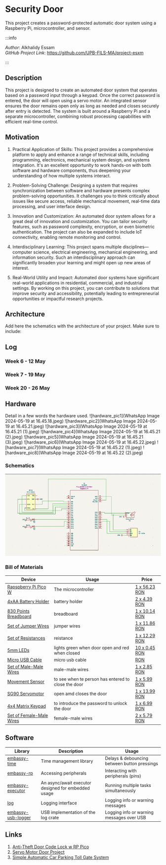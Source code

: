 # Security Door

This project creates a password-protected automatic door system using a Raspberry Pi, microcontroller, and sensor.

:::info

*Author*: Alkhalidy Essam \
*GitHub Project Link*: https://github.com/UPB-FILS-MA/project-esxm

:::

## Description

This project is designed to create an automated door system that operates based on a password input through a keypad. Once the correct password is entered, the door will open using a servo motor. An integrated sensor ensures the door remains open only as long as needed and closes securely after entry is detected. The system is built around a Raspberry Pi and a separate microcontroller, combining robust processing capabilities with efficient real-time control.

## Motivation

1. Practical Application of Skills: This project provides a comprehensive platform to apply and enhance a range of technical skills, including programming, electronics, mechanical system design, and systems integration. It's an excellent opportunity to work hands-on with both software and hardware components, thus deepening your understanding of how multiple systems interact.

2. Problem-Solving Challenge: Designing a system that requires synchronization between software and hardware presents complex problem-solving opportunities. It challenges you to think critically about issues like secure access, reliable mechanical movement, real-time data processing, and user interface design.

3. Innovation and Customization: An automated door system allows for a great deal of innovation and customization. You can tailor security features, such as password complexity, encryption, or even biometric authentication. The project can also be expanded to include IoT connectivity, enabling remote monitoring and control.

4. Interdisciplinary Learning: This project spans multiple disciplines—computer science, electrical engineering, mechanical engineering, and information security. Such an interdisciplinary approach can significantly broaden your learning and might open up new areas of interest.

5. Real-World Utility and Impact: Automated door systems have significant real-world applications in residential, commercial, and industrial settings. By working on this project, you can contribute to solutions that improve security and accessibility, potentially leading to entrepreneurial opportunities or impactful research projects.

## Architecture

Add here the schematics with the architecture of your project. Make sure to include:

## Log

<!-- write every week your progress here -->

### Week 6 - 12 May

### Week 7 - 19 May

### Week 20 - 26 May

## Hardware

Detail in a few words the hardware used.
![hardware_pic1](WhatsApp Image 2024-05-19 at 16.45.18.jpeg)
![hardware_pic2](WhatsApp Image 2024-05-19 at 16.45.21.jpeg)
![hardware_pic3](WhatsApp Image 2024-05-19 at 16.45.21 (1).jpeg)
![hardware_pic4](WhatsApp Image 2024-05-19 at 16.45.21 (2).jpeg)
![hardware_pic5](WhatsApp Image 2024-05-19 at 16.45.21 (3).jpeg)
![hardware_pic6](WhatsApp Image 2024-05-19 at 16.45.22.jpeg)
![hardware_pic7](WhatsApp Image 2024-05-19 at 16.45.22 (1).jpeg)
![hardware_pic8](WhatsApp Image 2024-05-19 at 16.45.22 (2).jpeg)

### Schematics

![KiCad](image.png)

### Bill of Materials

<!-- Fill out this table with all the hardware components that you might need.

The format is 

| [Device](link://to/device) | This is used ... | [price](link://to/store) |

-->

| Device | Usage | Price |
|--------|--------|-------|
| [Rapspberry Pi Pico W](https://www.raspberrypi.com/documentation/microcontrollers/raspberry-pi-pico.html) | The microcontroller | [1 x 56.23 RON](https://ardushop.ro/ro/home/2819-raspberry-pi-pico-wh.html?search_query=WCBSTR_PICO_WH&results=108) |
| [4xAA Battery Holder](https://ardushop.ro/4684-thickbox_default/suport-baterii-4xaa.jpg) | battery holder | [2 x 4.39 RON](https://ardushop.ro/ro/home/65-suport-baterii-4xaa.html?search_query=XHFSRH_4xAAholder&results=1) |
| [830 Points Breadboard](https://ardushop.ro/4105-thickbox_default/breadboard-830.jpg) | breadboard | [1 x 10.14 RON](https://ardushop.ro/ro/electronica/33-breadboard-830.html?search_query=HTZAKJ_BB-830&results=47) | 
| [Set of Jumper Wires](https://ardushop.ro/6604-thickbox_default/65-x-jumper-wires.jpg) | jumper wires | [1 x 11.86 RON](https://ardushop.ro/ro/electronica/28-65-x-jumper-wires.html?search_query=QUKRNX_FJP-65&results=144) | 
| [Set of Resistances](https://ardushop.ro/7381-thickbox_default/set-rezistente-14w-600buc30-valori-10r-1m.jpg) | reistance | [1 x 12.29 RON](https://ardushop.ro/ro/electronica/212-set-rezistente-14w-600buc30-valori-10r-1m.html?search_query=PLCTHL_R-SET&results=425) | 
| [5mm LEDs](https://ardushop.ro/605-thickbox_default/led-5mm.jpg) | lights green when door open and red when closed| [10 x 0.45 RON](https://ardushop.ro/ro/electronica/299-led-5mm.html?search_query=GIISED_LED5_red&results=286#/10-culoare-rou) | 
| [Micro USB Cable](https://static.optimusdigital.ro/31356-large_default/cablu-micro-usb-1-m-alb.jpg) | micro usb cable | [RON](https://www.optimusdigital.ro/ro/cabluri-cabluri-usb/498-cablu-micro-usb-1-m-alb.html?search_query=0104210000002362&results=1) | 
| [Set of Male-Male Wires](https://static.optimusdigital.ro/48477-large_default/set-fire-tata-tata-10p-10-cm.jpg) | male-male wires | [1 x 2.85 RON](https://www.optimusdigital.ro/ro/fire-fire-mufate/885-set-fire-tata-tata-10p-10-cm.html?search_query=0104210000009040&results=1) | 
| [Movement Sensor](https://static.optimusdigital.ro/8703-large_default/modul-senzor-pir-hc-sr501.jpg) | to see when te person has entered to close the door | [1 x 5.99 RON](https://www.optimusdigital.ro/ro/senzori-senzori-pir/106-modul-senzor-pir-hc-sr501.html?search_query=0104110000000132&results=1) | 
| [SG90 Servomotor](https://static.optimusdigital.ro/54859-large_default/micro-servomotor-sg90.jpg) | open amd closes the door | [1 x 13.99 RON](https://www.optimusdigital.ro/ro/motoare-servomotoare/26-micro-servomotor-sg90.html?search_query=0104110000001368&results=1) | 
| [4x4 Matrix Keypad](https://static.optimusdigital.ro/23301-large_default/tastatura-matriceala-4x4-cu-conector-pin-de-tip-mama.jpg) | to introduce the password to unlock the door | [1 x 6.99 RON](https://www.optimusdigital.ro/ro/senzori-senzori-de-atingere/470-tastatura-matriceala-4x4-cu-conector-pin-de-tip-mama.html?search_query=0104110000002747&results=1) | 
| [Set of Female-Male Wires](https://static.optimusdigital.ro/54998-large_default/set-fire-mama-tata-10p-30-cm.jpg) | female-male wires | [2 x 5.79 RON](https://www.optimusdigital.ro/ro/fire-fire-mufate/879-set-fire-mama-tata-10p-30-cm.html?search_query=0104210000008999&results=1) | 

## Software

| Library | Description | Usage |
|---------|-------------|-------|
| [embassy-time](https://docs.embassy.dev/embassy-executor/git/std/index.html) | Time management library | Delays & debouncing between button pressings |
| [embassy-rp](https://docs.embassy.dev/embassy-rp/git/rp2040/index.html) | Accessing peripherals | Interacting with peripherals (pins) |
| [embassy-executor](https://docs.embassy.dev/embassy-executor/git/std/index.html)| An async/await executor designed for embedded usage | Running multiple tasks simultaneously |
| [log](https://docs.embassy.dev/embassy-usb-logger/git/default/index.html) | Logging interface | Logging info or warning messages |
| [embassy-usb-logger](https://docs.embassy.dev/embassy-usb-logger/git/default/index.html) | USB implementation of the log crate | Logging info or warning messages over USB |

## Links

<!-- Add a few links that inspired you and that you think you will use for your project -->

1. [Anti-Theft Door Code Lock w RP Pico](https://www.youtube.com/watch?v=Jg0W165iHYk)
2. [Servo Motor Door Project](https://youtu.be/o263P5RVYc0?si=v0RRp57XY6DXxYQ4)
3. [Simple Automatic Car Parking Toll Gate System](https://www.youtube.com/watch?v=O7yoa-hwnkI)
